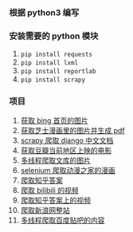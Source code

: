 ### 根据 python3 编写

### 安装需要的 python 模块

1. `pip install requests`
2. `pip install lxml`
3. `pip install reportlab`
4. `pip install scrapy`

### 项目

1. [获取 bing 首页的图片](./bing_img)
2. [获取芝士漫画里的图片并生成 pdf](./zhishi_manga)
3. [scrapy 爬取 django 中文文档](./django_document)
4. [获取豆瓣当前地区上映的电影](./douban.movie)
5. [多线程爬取文库的图片](./get_wenku_img)
6. [selenium 爬取动漫之家的漫画](./dmzj)
7. [爬取知乎答案](./zhihu)
8. [爬取 bilibili 的视频](./bilibili)
9. [爬取知乎答案上的视频](./zhihu_video)
10. [爬取新浪网整站](./sina)
11. [多线程爬取百度贴吧的内容](./tieba)
